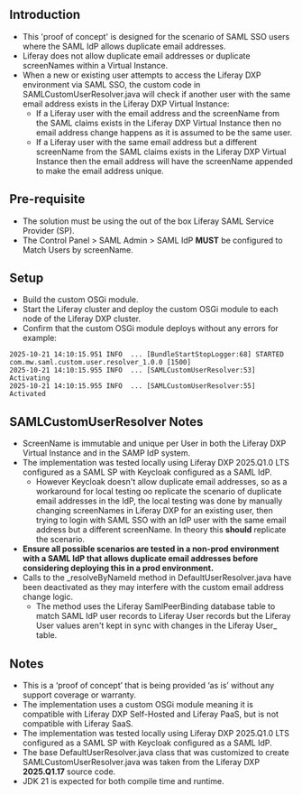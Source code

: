 ## Introduction ##
- This 'proof of concept' is designed for the scenario of SAML SSO users where the SAML IdP allows duplicate email addresses.
- Liferay does not allow duplicate email addresses or duplicate screenNames within a Virtual Instance.
- When a new or existing user attempts to access the Liferay DXP environment via SAML SSO, the custom code in SAMLCustomUserResolver.java will check if another user with the same email address exists in the Liferay DXP Virtual Instance:
  - If a Liferay user with the email address and the screenName from the SAML claims exists in the Liferay DXP Virtual Instance then no email address change happens as it is assumed to be the same user.
  - If a Liferay user with the same email address but a different screenName from the SAML claims exists in the Liferay DXP Virtual Instance then the email address will have the screenName appended to make the email address unique. 

## Pre-requisite ##
- The solution must be using the out of the box Liferay SAML Service Provider (SP).
- The Control Panel > SAML Admin > SAML IdP **MUST** be configured to Match Users by screenName.

## Setup ##
- Build the custom OSGi module.
- Start the Liferay cluster and deploy the custom OSGi module to each node of the Liferay DXP cluster.
- Confirm that the custom OSGi module deploys without any errors for example:
```
2025-10-21 14:10:15.951 INFO  ... [BundleStartStopLogger:68] STARTED com.mw.saml.custom.user.resolver_1.0.0 [1500]
2025-10-21 14:10:15.955 INFO  ... [SAMLCustomUserResolver:53] Activating
2025-10-21 14:10:15.955 INFO  ... [SAMLCustomUserResolver:55] Activated
```

## SAMLCustomUserResolver Notes ##
- ScreenName is immutable and unique per User in both the Liferay DXP Virtual Instance and in the SAMP IdP system.
- The implementation was tested locally using Liferay DXP 2025.Q1.0 LTS configured as a SAML SP with Keycloak configured as a SAML IdP.
  - However Keycloak doesn't allow duplicate email addresses, so as a workaround for local testing oo replicate the scenario of duplicate email addresses in the IdP, the local testing was done by manually changing screenNames in Liferay DXP for an existing user, then trying to login with SAML SSO with an IdP user with the same email address but a different screenName. In theory this **should** replicate the scenario.
- **Ensure all possible scenarios are tested in a non-prod environment with a SAML IdP that allows duplicate email addresses before considering deploying this in a prod environment.**
- Calls to the _resolveByNameId method in DefaultUserResolver.java have been deactivated as they may interfere with the custom email address change logic.
  - The method uses the Liferay SamlPeerBinding database table to match SAML IdP user records to Liferay User records but the Liferay User values aren't kept in sync with changes in the Liferay User_ table.

## Notes ##
- This is a ‘proof of concept’ that is being provided ‘as is’ without any support coverage or warranty.
- The implementation uses a custom OSGi module meaning it is compatible with Liferay DXP Self-Hosted and Liferay PaaS, but is not compatible with Liferay SaaS.
- The implementation was tested locally using Liferay DXP 2025.Q1.0 LTS configured as a SAML SP with Keycloak configured as a SAML IdP.
- The base DefaultUserResolver.java class that was customized to create SAMLCustomUserResolver.java was taken from the Liferay DXP **2025.Q1.17** source code.
- JDK 21 is expected for both compile time and runtime.
